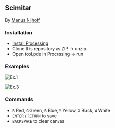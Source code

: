 ## Scimitar

By [Manus Nijhoff](http://www.manusnijhoff.nl)

### Installation

- [Install Processing](https://processing.org/download/)
- Clone this repository as ZIP -> unzip.
- Open tool.pde in Processing -> run

### Examples

![Ex.1](http://i.imgur.com/Mkgxl2x.jpg)



![Ex.3](http://i.imgur.com/DIpglcU.jpg)


### Commands

- `R` Red, `G` Green, `B` Blue, `Y` Yellow, `X` Black, `W` White
- `ENTER` / `RETURN` to save 
- `BACKSPACE` to clear canvas
